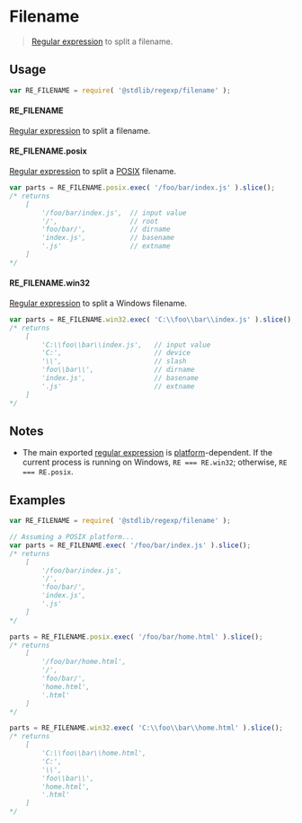# Filename

> [Regular expression][mdn-regexp] to split a filename.


<section class="usage">

## Usage

``` javascript
var RE_FILENAME = require( '@stdlib/regexp/filename' );
```

#### RE_FILENAME

[Regular expression][mdn-regexp] to split a filename.


#### RE_FILENAME.posix

[Regular expression][@stdlib/regexp/filename-posix] to split a [POSIX][posix] filename. 

``` javascript
var parts = RE_FILENAME.posix.exec( '/foo/bar/index.js' ).slice();
/* returns
    [
        '/foo/bar/index.js',  // input value
        '/',                  // root
        'foo/bar/',           // dirname
        'index.js',           // basename
        '.js'                 // extname
    ]
*/
```


#### RE_FILENAME.win32

[Regular expression][@stdlib/regexp/filename-windows] to split a Windows filename.

``` javascript
var parts = RE_FILENAME.win32.exec( 'C:\\foo\\bar\\index.js' ).slice();
/* returns
    [
        'C:\\foo\\bar\\index.js',   // input value
        'C:',                       // device
        '\\',                       // slash
        'foo\\bar\\',               // dirname
        'index.js',                 // basename
        '.js'                       // extname
    ]
*/
```

</section>

<!-- /.usage -->


<section class="notes">

## Notes

* The main exported [regular expression][mdn-regexp] is [platform][@stdlib/assert/is-windows]-dependent. If the current process is running on Windows, `RE === RE.win32`; otherwise, `RE === RE.posix`.

</section>

<!-- /.notes -->


<section class="examples">

## Examples

``` javascript
var RE_FILENAME = require( '@stdlib/regexp/filename' );

// Assuming a POSIX platform...
var parts = RE_FILENAME.exec( '/foo/bar/index.js' ).slice();
/* returns
    [
        '/foo/bar/index.js',
        '/',
        'foo/bar/',
        'index.js',
        '.js'
    ]
*/

parts = RE_FILENAME.posix.exec( '/foo/bar/home.html' ).slice();
/* returns
    [
        '/foo/bar/home.html',
        '/',
        'foo/bar/',
        'home.html',
        '.html'
    ]
*/

parts = RE_FILENAME.win32.exec( 'C:\\foo\\bar\\home.html' ).slice();
/* returns
    [
        'C:\\foo\\bar\\home.html',
        'C:',
        '\\',
        'foo\\bar\\',
        'home.html',
        '.html'
    ]
*/
```

</section>

<!-- /.examples -->


<section class="links">

[mdn-regexp]: https://developer.mozilla.org/en-US/docs/Web/JavaScript/Guide/Regular_Expressions
[posix]: https://en.wikipedia.org/wiki/POSIX
[@stdlib/assert/is-windows]: https://github.com/stdlib-js/stdlib
[@stdlib/regexp/filename-posix]: https://github.com/stdlib-js/stdlib
[@stdlib/regexp/filename-windows]: https://github.com/stdlib-js/stdlib

</section>

<!-- /.links -->
